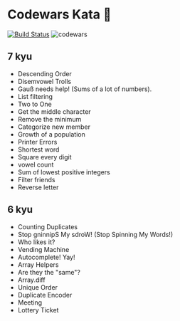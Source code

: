 # Codewars Kata 🤺
[![Build Status](https://travis-ci.org/ashishra0/codewars.svg?branch=master)](https://travis-ci.org/ashishra0/codewars) ![codewars](https://www.codewars.com/users/ashishra0/badges/small)
## 7 kyu

* Descending Order
* Disemvowel Trolls
* Gauß needs help! (Sums of a lot of numbers).
* List filtering
* Two to One
* Get the middle character
* Remove the minimum
* Categorize new member
* Growth of a population
* Printer Errors
* Shortest word
* Square every digit
* vowel count
* Sum of lowest positive integers
* Filter friends
* Reverse letter

## 6 kyu

* Counting Duplicates
* Stop gninnipS My sdroW! (Stop Spinning My Words!)
* Who likes it?
* Vending Machine
* Autocomplete! Yay!
* Array Helpers
* Are they the "same"?
* Array.diff
* Unique Order
* Duplicate Encoder
* Meeting
* Lottery Ticket
